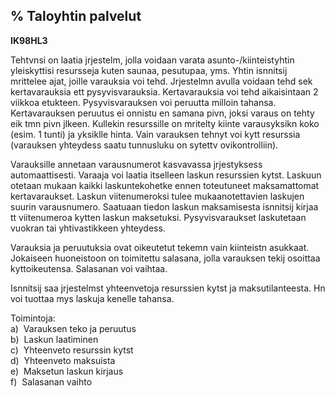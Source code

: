 % Taloyhtin palvelut
------------------

**IK98HL3**

Tehtvnsi on laatia jrjestelm, jolla voidaan varata
asunto-/kiinteistyhtin yleiskyttisi resursseja kuten saunaa, pesutupaa,
yms. Yhtin isnnitsij mrittelee ajat, joille varauksia voi tehd.
Jrjestelmn avulla voidaan tehd sek kertavarauksia ett pysyvisvarauksia.
Kertavarauksia voi tehd aikaisintaan 2 viikkoa etukteen.
Pysyvisvarauksen voi peruutta milloin tahansa. Kertavarauksen peruutus
ei onnistu en samana pivn, joksi varaus on tehty eik tmn pivn jlkeen.
Kullekin resurssille on mritelty kiinte varausyksikn koko (esim. 1
tunti) ja yksiklle hinta. Vain varauksen tehnyt voi kytt resurssia
(varauksen yhteydess saatu tunnusluku on sytettv ovikontrolliin).

Varauksille annetaan varausnumerot kasvavassa jrjestyksess
automaattisesti. Varaaja voi laatia itselleen laskun resurssien kytst.
Laskuun otetaan mukaan kaikki laskuntekohetke ennen toteutuneet
maksamattomat kertavaraukset. Laskun viitenumeroksi tulee
mukaanotettavien laskujen suurin varausnumero. Saatuaan tiedon laskun
maksamisesta isnnitsij kirjaa tt viitenumeroa kytten laskun maksetuksi.
Pysyvisvaraukset laskutetaan vuokran tai yhtivastikkeen yhteydess.

Varauksia ja peruutuksia ovat oikeutetut tekemn vain kiinteistn
asukkaat. Jokaiseen huoneistoon on toimitettu salasana, jolla varauksen
tekij osoittaa kyttoikeutensa. Salasanan voi vaihtaa.

Isnnitsij saa jrjestelmst yhteenvetoja resurssien kytst ja
maksutilanteesta. Hn voi tuottaa mys laskuja kenelle tahansa.

Toimintoja: \
a)  Varauksen teko ja peruutus \
b)  Laskun laatiminen \
c)  Yhteenveto resurssin kytst \
d)  Yhteenveto maksuista \
e)  Maksetun laskun kirjaus \
f)  Salasanan vaihto
